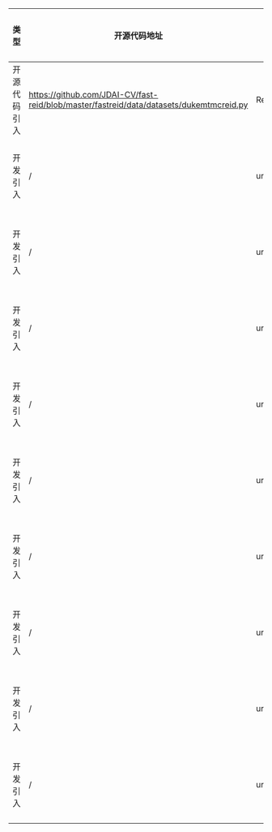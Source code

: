 | 类型     | 开源代码地址                                                       | 文件名                                          | 公网IP地址/公网URL地址/域名/邮箱地址 | 用途说明 |
|--------|--------------------------------------------------------------|----------------------------------------------|------------------------|----|
| 开源代码引入 | https://github.com/JDAI-CV/fast-reid/blob/master/fastreid/data/datasets/dukemtmcreid.py | ReidStrongBaseline/data/datasets/dukemtmcreid.py | http://vision.cs.duke.edu/DukeMTMC/data/misc/DukeMTMC-reID.zip | 下载数据集 |
| 开发引入 | / | url.ini | https://download.pytorch.org/models/resnet50-19c8e357.pth | 下载权重文件 |
| 开发引入 | / | url.ini | https://download.pytorch.org/models/resnet101-5d3b4d8f.pth | 下载权重文件 |
| 开发引入 | / | url.ini | https://download.pytorch.org/models/resnet152-b121ed2d.pth | 下载权重文件 |
| 开发引入 | / | url.ini | http://data.lip6.fr/cadene/pretrainedmodels/senet154-c7b49a05.pth | 下载权重文件 |
| 开发引入 | / | url.ini | http://data.lip6.fr/cadene/pretrainedmodels/se_resnet50-ce0d4300.pth | 下载权重文件 |
| 开发引入 | / | url.ini | http://data.lip6.fr/cadene/pretrainedmodels/se_resnet101-7e38fcc6.pth | 下载权重文件 |
| 开发引入 | / | url.ini | http://data.lip6.fr/cadene/pretrainedmodels/se_resnet152-d17c99b7.pth | 下载权重文件 |
| 开发引入 | / | url.ini | http://data.lip6.fr/cadene/pretrainedmodels/se_resnext50_32x4d-a260b3a4.pth | 下载权重文件 |
| 开发引入 | / | url.ini | http://data.lip6.fr/cadene/pretrainedmodels/se_resnext101_32x4d-3b2fe3d8.pth | 下载权重文件 |